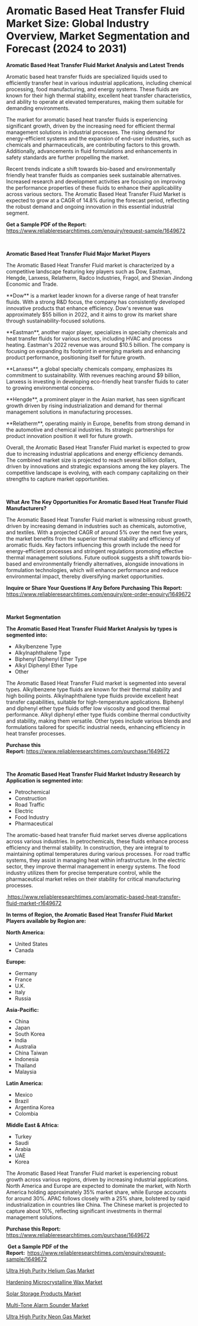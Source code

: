 <p><h1>Aromatic Based Heat Transfer Fluid Market Size: Global Industry Overview, Market Segmentation and Forecast (2024 to 2031)</h1></p><p><strong>Aromatic Based Heat Transfer Fluid Market Analysis and Latest Trends</strong></p>
<p><p>Aromatic based heat transfer fluids are specialized liquids used to efficiently transfer heat in various industrial applications, including chemical processing, food manufacturing, and energy systems. These fluids are known for their high thermal stability, excellent heat transfer characteristics, and ability to operate at elevated temperatures, making them suitable for demanding environments.</p><p>The market for aromatic based heat transfer fluids is experiencing significant growth, driven by the increasing need for efficient thermal management solutions in industrial processes. The rising demand for energy-efficient systems and the expansion of end-user industries, such as chemicals and pharmaceuticals, are contributing factors to this growth. Additionally, advancements in fluid formulations and enhancements in safety standards are further propelling the market.</p><p>Recent trends indicate a shift towards bio-based and environmentally friendly heat transfer fluids as companies seek sustainable alternatives. Increased research and development activities are focusing on improving the performance properties of these fluids to enhance their applicability across various sectors. The Aromatic Based Heat Transfer Fluid Market is expected to grow at a CAGR of 14.8% during the forecast period, reflecting the robust demand and ongoing innovation in this essential industrial segment.</p></p>
<p><strong>Get a Sample PDF of the Report:&nbsp;</strong> <a href="https://www.reliableresearchtimes.com/enquiry/request-sample/1649672?utm_campaign=1430&utm_medium=2&utm_source=Github&utm_content=ia&utm_term=15102024&utm_id=aromatic-based-heat-transfer-fluid">https://www.reliableresearchtimes.com/enquiry/request-sample/1649672</a></p>
<p>&nbsp;</p>
<p><strong>Aromatic Based Heat Transfer Fluid Major Market Players</strong></p>
<p><p>The Aromatic Based Heat Transfer Fluid market is characterized by a competitive landscape featuring key players such as Dow, Eastman, Hengde, Lanxess, Relatherm, Radco Industries, Fragol, and Shexian Jindong Economic and Trade. </p><p>**Dow** is a market leader known for a diverse range of heat transfer fluids. With a strong R&D focus, the company has consistently developed innovative products that enhance efficiency. Dow's revenue was approximately $55 billion in 2022, and it aims to grow its market share through sustainability-focused solutions.</p><p>**Eastman**, another major player, specializes in specialty chemicals and heat transfer fluids for various sectors, including HVAC and process heating. Eastman's 2022 revenue was around $10.5 billion. The company is focusing on expanding its footprint in emerging markets and enhancing product performance, positioning itself for future growth.</p><p>**Lanxess**, a global specialty chemicals company, emphasizes its commitment to sustainability. With revenues reaching around $9 billion, Lanxess is investing in developing eco-friendly heat transfer fluids to cater to growing environmental concerns. </p><p>**Hengde**, a prominent player in the Asian market, has seen significant growth driven by rising industrialization and demand for thermal management solutions in manufacturing processes.</p><p>**Relatherm**, operating mainly in Europe, benefits from strong demand in the automotive and chemical industries. Its strategic partnerships for product innovation position it well for future growth.</p><p>Overall, the Aromatic Based Heat Transfer Fluid market is expected to grow due to increasing industrial applications and energy efficiency demands. The combined market size is projected to reach several billion dollars, driven by innovations and strategic expansions among the key players. The competitive landscape is evolving, with each company capitalizing on their strengths to capture market opportunities.</p></p>
<p>&nbsp;</p>
<p><strong>What Are The Key Opportunities For Aromatic Based Heat Transfer Fluid Manufacturers?</strong></p>
<p><p>The Aromatic Based Heat Transfer Fluid market is witnessing robust growth, driven by increasing demand in industries such as chemicals, automotive, and textiles. With a projected CAGR of around 5% over the next five years, the market benefits from the superior thermal stability and efficiency of aromatic fluids. Key factors influencing this growth include the need for energy-efficient processes and stringent regulations promoting effective thermal management solutions. Future outlook suggests a shift towards bio-based and environmentally friendly alternatives, alongside innovations in formulation technologies, which will enhance performance and reduce environmental impact, thereby diversifying market opportunities.</p></p>
<p><strong>Inquire or Share Your Questions If Any Before Purchasing This Report:</strong> <a href="https://www.reliableresearchtimes.com/enquiry/pre-order-enquiry/1649672?utm_campaign=1430&utm_medium=2&utm_source=Github&utm_content=ia&utm_term=15102024&utm_id=aromatic-based-heat-transfer-fluid">https://www.reliableresearchtimes.com/enquiry/pre-order-enquiry/1649672</a></p>
<p>&nbsp;</p>
<p><strong>Market Segmentation</strong></p>
<p><strong>The Aromatic Based Heat Transfer Fluid Market Analysis by types is segmented into:</strong></p>
<p><ul><li>Alkylbenzene Type</li><li>Alkylnaphthalene Type</li><li>Biphenyl Diphenyl Ether Type</li><li>Alkyl Diphenyl Ether Type</li><li>Other</li></ul></p>
<p><p>The Aromatic Based Heat Transfer Fluid market is segmented into several types. Alkylbenzene type fluids are known for their thermal stability and high boiling points. Alkylnaphthalene type fluids provide excellent heat transfer capabilities, suitable for high-temperature applications. Biphenyl and diphenyl ether type fluids offer low viscosity and good thermal performance. Alkyl diphenyl ether type fluids combine thermal conductivity and stability, making them versatile. Other types include various blends and formulations tailored for specific industrial needs, enhancing efficiency in heat transfer processes.</p></p>
<p><strong>Purchase this Report:&nbsp;</strong><a href="https://www.reliableresearchtimes.com/purchase/1649672?utm_campaign=1430&utm_medium=2&utm_source=Github&utm_content=ia&utm_term=15102024&utm_id=aromatic-based-heat-transfer-fluid">https://www.reliableresearchtimes.com/purchase/1649672</a></p>
<p>&nbsp;</p>
<p><strong>The Aromatic Based Heat Transfer Fluid Market Industry Research by Application is segmented into:</strong></p>
<p><ul><li>Petrochemical</li><li>Construction</li><li>Road Traffic</li><li>Electric</li><li>Food Industry</li><li>Pharmaceutical</li></ul></p>
<p><p>The aromatic-based heat transfer fluid market serves diverse applications across various industries. In petrochemicals, these fluids enhance process efficiency and thermal stability. In construction, they are integral to maintaining optimal temperatures during various processes. For road traffic systems, they assist in managing heat within infrastructure. In the electric sector, they improve thermal management in energy systems. The food industry utilizes them for precise temperature control, while the pharmaceutical market relies on their stability for critical manufacturing processes.</p></p>
<p><a href="https://www.reliableresearchtimes.com/aromatic-based-heat-transfer-fluid-market-r1649672?utm_campaign=1430&utm_medium=2&utm_source=Github&utm_content=ia&utm_term=15102024&utm_id=aromatic-based-heat-transfer-fluid">&nbsp;https://www.reliableresearchtimes.com/aromatic-based-heat-transfer-fluid-market-r1649672</a></p>
<p><strong>In terms of Region, the Aromatic Based Heat Transfer Fluid Market Players available by Region are:</strong></p>
<p>
    <p> <strong> North America: </strong>
        <ul>
            <li>United States</li>
            <li>Canada</li>
        </ul>
        </p> 
    <p> <strong> Europe: </strong>
        <ul>
            <li>Germany</li>
            <li>France</li>
            <li>U.K.</li>
            <li>Italy</li>
            <li>Russia</li>
        </ul>
        </p> 
    <p> <strong> Asia-Pacific: </strong>
        <ul>
            <li>China</li>
            <li>Japan</li>
            <li>South Korea</li>
            <li>India</li>
            <li>Australia</li>
            <li>China Taiwan</li>
            <li>Indonesia</li>
            <li>Thailand</li>
            <li>Malaysia</li>
        </ul>
        </p> 
    <p> <strong> Latin America: </strong>
        <ul>
            <li>Mexico</li>
            <li>Brazil</li>
            <li>Argentina Korea</li>
            <li>Colombia</li>
        </ul>
        </p> 
    <p> <strong> Middle East & Africa: </strong>
        <ul>
            <li>Turkey</li>
            <li>Saudi</li>
            <li>Arabia</li>
            <li>UAE</li>
            <li>Korea</li>
        </ul>
    </p>
    </p>
<p><p>The Aromatic Based Heat Transfer Fluid market is experiencing robust growth across various regions, driven by increasing industrial applications. North America and Europe are expected to dominate the market, with North America holding approximately 35% market share, while Europe accounts for around 30%. APAC follows closely with a 25% share, bolstered by rapid industrialization in countries like China. The Chinese market is projected to capture about 10%, reflecting significant investments in thermal management solutions.</p></p>
<p><strong>Purchase this Report: </strong><a href="https://www.reliableresearchtimes.com/purchase/1649672?utm_campaign=1430&utm_medium=2&utm_source=Github&utm_content=ia&utm_term=15102024&utm_id=aromatic-based-heat-transfer-fluid">https://www.reliableresearchtimes.com/purchase/1649672</a></p>
<p>&nbsp;<strong>Get a Sample PDF of the Report:&nbsp;&nbsp;</strong><a href="https://www.reliableresearchtimes.com/enquiry/request-sample/1649672?utm_campaign=1430&utm_medium=2&utm_source=Github&utm_content=ia&utm_term=15102024&utm_id=aromatic-based-heat-transfer-fluid">https://www.reliableresearchtimes.com/enquiry/request-sample/1649672</a></p>
<p><strong></strong></p>
<p><p><a href="https://www.linkedin.com/pulse/ultra-high-purity-helium-gas-market-overview-global-trends-c3cyf?utm_campaign=1430&utm_medium=2&utm_source=Github&utm_content=ia&utm_term=15102024&utm_id=aromatic-based-heat-transfer-fluid">Ultra High Purity Helium Gas Market</a></p><p><a href="https://www.linkedin.com/pulse/hardening-microcrystalline-wax-market-trends-focusing-insight-clspf?utm_campaign=1430&utm_medium=2&utm_source=Github&utm_content=ia&utm_term=15102024&utm_id=aromatic-based-heat-transfer-fluid">Hardening Microcrystalline Wax Market</a></p><p><a href="https://github.com/bmorecock/Market-Research-Report-List-5/blob/main/solar-storage-products-market.md?utm_campaign=1430&utm_medium=2&utm_source=Github&utm_content=ia&utm_term=15102024&utm_id=aromatic-based-heat-transfer-fluid">Solar Storage Products Market</a></p><p><a href="https://www.linkedin.com/pulse/multi-tone-alarm-sounder-market-essentials-key-players-demand-utkrf?utm_campaign=1430&utm_medium=2&utm_source=Github&utm_content=ia&utm_term=15102024&utm_id=aromatic-based-heat-transfer-fluid">Multi-Tone Alarm Sounder Market</a></p><p><a href="https://www.linkedin.com/pulse/unveiling-market-trends-global-ultra-high-purity-neon-gas-gudmf?utm_campaign=1430&utm_medium=2&utm_source=Github&utm_content=ia&utm_term=15102024&utm_id=aromatic-based-heat-transfer-fluid">Ultra High Purity Neon Gas Market</a></p></p>